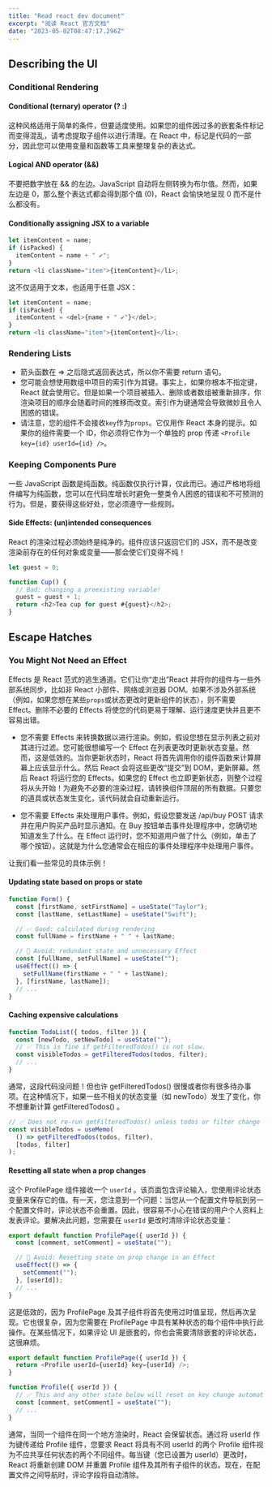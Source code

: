 ```yaml
---
title: "Read react dev document"
excerpt: "阅读 React 官方文档"
date: "2023-05-02T08:47:17.296Z"
---
```


## Describing the UI

### Conditional Rendering

#### Conditional (ternary) operator (? :)

这种风格适用于简单的条件，但要适度使用。如果您的组件因过多的嵌套条件标记而变得混乱，请考虑提取子组件以进行清理。在 React 中，标记是代码的一部分，因此您可以使用变量和函数等工具来整理复杂的表达式。

#### Logical AND operator (&&)

不要把数字放在 && 的左边。JavaScript 自动将左侧转换为布尔值。然而，如果左边是 0，那么整个表达式都会得到那个值 (0)，React 会愉快地呈现 0 而不是什么都没有。

#### Conditionally assigning JSX to a variable

```js
let itemContent = name;
if (isPacked) {
  itemContent = name + " ✔";
}
return <li className="item">{itemContent}</li>;
```

这不仅适用于文本，也适用于任意 JSX：

```js
let itemContent = name;
if (isPacked) {
  itemContent = <del>{name + " ✔"}</del>;
}
return <li className="item">{itemContent}</li>;
```

### Rendering Lists

- 箭头函数在 => 之后隐式返回表达式，所以你不需要 return 语句。
- 您可能会想使用数组中项目的索引作为其键。事实上，如果你根本不指定键，React 就会使用它。但是如果一个项目被插入、删除或者数组被重新排序，你渲染项目的顺序会随着时间的推移而改变。索引作为键通常会导致微妙且令人困惑的错误。
- 请注意，您的组件不会接收`key`作为`props`。它仅用作 React 本身的提示。如果你的组件需要一个 ID，你必须将它作为一个单独的 prop 传递
  `<Profile key={id} userId={id} />`。

### Keeping Components Pure

一些 JavaScript 函数是纯函数。纯函数仅执行计算，仅此而已。通过严格地将组件编写为纯函数，您可以在代码库增长时避免一整类令人困惑的错误和不可预测的行为。但是，要获得这些好处，您必须遵守一些规则。

#### Side Effects: (un)intended consequences

React 的渲染过程必须始终是纯净的。组件应该只返回它们的 JSX，而不是改变渲染前存在的任何对象或变量——那会使它们变得不纯！

```js
let guest = 0;

function Cup() {
  // Bad: changing a preexisting variable!
  guest = guest + 1;
  return <h2>Tea cup for guest #{guest}</h2>;
}
```

## Escape Hatches

### You Might Not Need an Effect

Effects 是 React 范式的逃生通道。它们让你“走出”React 并将你的组件与一些外部系统同步，比如非 React 小部件、网络或浏览器 DOM。如果不涉及外部系统（例如，如果您想在某些`props`或状态更改时更新组件的状态），则不需要 Effect。删除不必要的 Effects 将使您的代码更易于理解、运行速度更快并且更不容易出错。

- 您不需要 Effects 来转换数据以进行渲染。例如，假设您想在显示列表之前对其进行过滤。您可能很想编写一个 Effect 在列表更改时更新状态变量。然而，这是低效的。当你更新状态时，React 将首先调用你的组件函数来计算屏幕上应该显示什么。然后 React 会将这些更改“提交”到 DOM，更新屏幕。然后 React 将运行您的 Effects。如果您的 Effect 也立即更新状态，则整个过程将从头开始！为避免不必要的渲染过程，请转换组件顶层的所有数据。只要您的道具或状态发生变化，该代码就会自动重新运行。

- 您不需要 Effects 来处理用户事件。例如，假设您要发送 /api/buy POST 请求并在用户购买产品时显示通知。在 Buy 按钮单击事件处理程序中，您确切地知道发生了什么。在 Effect 运行时，您不知道用户做了什么（例如，单击了哪个按钮）。这就是为什么您通常会在相应的事件处理程序中处理用户事件。

让我们看一些常见的具体示例！

#### Updating state based on props or state

```js
function Form() {
  const [firstName, setFirstName] = useState("Taylor");
  const [lastName, setLastName] = useState("Swift");

  // ✅ Good: calculated during rendering
  const fullName = firstName + " " + lastName;

  // 🔴 Avoid: redundant state and unnecessary Effect
  const [fullName, setFullName] = useState("");
  useEffect(() => {
    setFullName(firstName + " " + lastName);
  }, [firstName, lastName]);
  // ...
}
```

#### Caching expensive calculations

```js
function TodoList({ todos, filter }) {
  const [newTodo, setNewTodo] = useState("");
  // ✅ This is fine if getFilteredTodos() is not slow.
  const visibleTodos = getFilteredTodos(todos, filter);
  // ...
}
```

通常，这段代码没问题！但也许 getFilteredTodos() 很慢或者你有很多待办事项。在这种情况下，如果一些不相关的状态变量（如 newTodo）发生了变化，你不想重新计算 getFilteredTodos() 。

```js
// ✅ Does not re-run getFilteredTodos() unless todos or filter change
const visibleTodos = useMemo(
  () => getFilteredTodos(todos, filter),
  [todos, filter]
);
```

#### Resetting all state when a prop changes

这个 ProfilePage 组件接收一个 `userId` 。该页面包含评论输入，您使用评论状态变量来保存它的值。有一天，您注意到一个问题：当您从一个配置文件导航到另一个配置文件时，评论状态不会重置。因此，很容易不小心在错误的用户个人资料上发表评论。要解决此问题，您需要在 `userId` 更改时清除评论状态变量：

```js
export default function ProfilePage({ userId }) {
  const [comment, setComment] = useState("");

  // 🔴 Avoid: Resetting state on prop change in an Effect
  useEffect(() => {
    setComment("");
  }, [userId]);
  // ...
}
```

这是低效的，因为 ProfilePage 及其子组件将首先使用过时值呈现，然后再次呈现。它也很复杂，因为您需要在 ProfilePage 中具有某种状态的每个组件中执行此操作。在某些情况下，如果评论 UI 是嵌套的，你也会需要清除嵌套的评论状态，这很麻烦。

```js
export default function ProfilePage({ userId }) {
  return <Profile userId={userId} key={userId} />;
}

function Profile({ userId }) {
  // ✅ This and any other state below will reset on key change automatically
  const [comment, setComment] = useState("");
  // ...
}
```

通常，当同一个组件在同一个地方渲染时，React 会保留状态。通过将 userId 作为键传递给 Profile 组件，您要求 React 将具有不同 userId 的两个 Profile 组件视为不应共享任何状态的两个不同组件。每当键（您已设置为 userId）更改时，React 将重新创建 DOM 并重置 Profile 组件及其所有子组件的状态。现在，在配置文件之间导航时，评论字段将自动清除。
